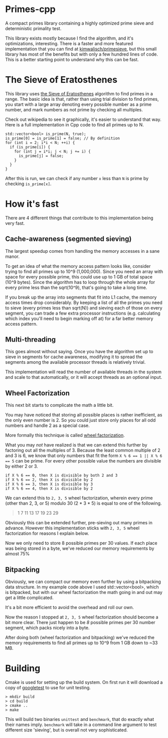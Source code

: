 # Primes-cpp
A compact primes library containing a highly optimized prime sieve and deterministic primality test.

This library exists mostly because I find the algorithm, and it's optimizations, interesting. There is a faster and more featured implementation that you can find at [kimwalisch/primesieve](https://github.com/kimwalisch/primesieve), but this small library has most of the benefits but with only a few hundred lines of code. This is a better starting point to understand why this can be fast.

# The Sieve of Eratosthenes
This library uses [the Sieve of Eratosthenes](https://en.wikipedia.org/wiki/Sieve_of_Eratosthenes) algorithm to find primes in a range. The basic idea is that, rather than using trial division to find primes, you start with a large array denoting every possible number as a prime number, and mark numbers as not prime by checking all multiples.

Check out wikipedia to see it graphically, it's easier to understand that way. Here is a full implementation in Cpp code to find all primes up to N.

```
std::vector<bool> is_prime(N, true);
is_prime[0] = is_prime[1] = false; // By definition
for (int i = 2; i*i < N; ++i) {
  if (is_prime[i]) {
    for (int j = i*i; j < N; j += i) {
      is_prime[j] = false;
    }
  }
}
```

After this is run, we can check if any number `x` less than `N` is prime by checking `is_prime[x]`.

# How it's fast
There are 4 different things that contribute to this implementation being very fast.

## Cache-awareness (segmented sieving) 
The largest speedup comes from handling the memory accesses in a sane manor.

To get an idea of what the memory access pattern looks like, consider trying to find all primes up to 10^9 (1,000,000). Since you need an array with space for every possible prime, this could use up to 1 GB of total space (10^9 bytes). Since the algorithm has to loop through the whole array for every prime less than the sqrt(10^9), that's going to take a long time.

If you break up the array into segments that fit into L1 cache, the memory access times drop considerably. By keeping a list of all the primes you need to sieve (every primes less than sqrt(N)) and sieving each of those on every segment, you can trade a few extra processor instructions (e.g. calculating which index you'll need to begin marking off at) for a far better memory access pattern.

## Multi-threading
This goes almost without saying. Once you have the algorithm set up to sieve in segments for cache awareness, modifying it to spread the segments among the available processor threads is relatively trivial.

This implementation will read the number of available threads in the system and scale to that automatically, or it will accept threads as an optional input.

## Wheel Factorization
This next bit starts to complicate the math a little bit.

You may have noticed that storing all possible places is rather inefficient, as the only even number is 2. So you could just store only places for all odd numbers and handle 2 as a special case.

More formally this technique is called [wheel factorization](https://en.wikipedia.org/wiki/Wheel_factorization).

What you may *not* have realized is that we can extend this further by factoring out all the multiples of 3. Because the least common multiple of 2 and 3 is 6, we know that only numbers that fit the form `X % 6 == 1 || X % 6 == 5` can be prime. For every other possible value the numbers are divisible by either 2 or 3.

```
if X % 6 == 0, then X is divisible by both 2 and 3
if X % 6 == 2, then X is divisible by 2
if X % 6 == 3, then X is divisible by 3
if X % 6 == 4, then X is divisible by 2
```

We can extend this to `2, 3, 5` wheel factorization, wherein every prime (other than 2, 3, or 5) modulo 30 (2 * 3 * 5) is equal to one of the following.

> 1 7 11 13 17 19 23 29

Obviously this can be extended further, pre-sieving out many primes in advance. However this implementation sticks with `2, 3, 5` wheel factorization for reasons I explain below.

Now we only need to store 8 possible primes per 30 values. If each place was being stored in a byte, we've reduced our memory requirements by almost 75%

## Bitpacking
Obviously, we can compact our memory even further by using a bitpacking data structure. In my example code above I used std::vector\<bool\>, which is bitpacked, but with our wheel factorization the math going in and out may get a little complicated.

It's a bit more efficient to avoid the overhead and roll our own.

Now the reason I stopped at `2, 3, 5` wheel factorization should become a bit more clear. There just happen to be *8* possible primes per 30 number segment, which packs nicely into a byte.

After doing both (wheel factorization and bitpacking) we've reduced the memory requirements to find all primes up to 10^9 from 1 GB down to ~33 MB.

# Building

Cmake is used for setting up the build system. On first run it will download a copy of [googletest](https://github.com/google/googletest) to use for unit testing.

```
> mkdir build
> cd build
> cmake ..
> make
```

This will build two binaries `unittest` and `benchmark`, that do exactly what their names imply. `benchmark` will take in a command line argument to test different size 'sieving', but is overall not very sophisticated.
